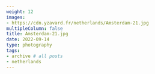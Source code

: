 ```yaml
---
weight: 12
images:
- https://cdn.yzavard.fr/netherlands/Amsterdam-21.jpg
multipleColumn: false
title: Amsterdam-21.jpg
date: 2022-09-14
type: photography
tags:
- archive # all posts
- netherlands
---
```

